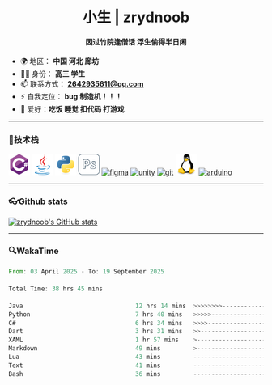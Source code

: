 <h1 align="center">小生 | zrydnoob</h1>
<h4 align="center">因过竹院逢僧话 浮生偷得半日闲</h3>

- 🌍 地区： **中国 河北 廊坊**
- 👨‍🎓 身份： **高三 学生**
- 📫 联系方式： **2642935611@qq.com**
- ⚡ 自我定位： **bug 制造机！！！**
- 🎉 爱好：**吃饭 睡觉 扣代码 打游戏**

---

### 🚀技术栈
<p><a target="_blank" href="https://raw.githubusercontent.com/devicons/devicon/master/icons/csharp/csharp-original.svg" style="display: inline-block;"><img src="https://raw.githubusercontent.com/devicons/devicon/master/icons/csharp/csharp-original.svg" alt="csharp" width="42" height="42" /></a>
<a target="_blank" href="https://raw.githubusercontent.com/devicons/devicon/master/icons/java/java-original.svg" style="display: inline-block;"><img src="https://raw.githubusercontent.com/devicons/devicon/master/icons/java/java-original.svg" alt="java" width="42" height="42" /></a>
<a target="_blank" href="https://raw.githubusercontent.com/devicons/devicon/master/icons/python/python-original.svg" style="display: inline-block;"><img src="https://raw.githubusercontent.com/devicons/devicon/master/icons/python/python-original.svg" alt="python" width="42" height="42" /></a>
<a target="_blank" href="https://raw.githubusercontent.com/devicons/devicon/master/icons/photoshop/photoshop-line.svg" style="display: inline-block;"><img src="https://raw.githubusercontent.com/devicons/devicon/master/icons/photoshop/photoshop-line.svg" alt="photoshop" width="42" height="42" /></a>
<a target="_blank" href="https://www.vectorlogo.zone/logos/figma/figma-icon.svg" style="display: inline-block;"><img src="https://www.vectorlogo.zone/logos/figma/figma-icon.svg" alt="figma" width="42" height="42" /></a>
<a target="_blank" href="https://www.vectorlogo.zone/logos/unity3d/unity3d-icon.svg" style="display: inline-block;"><img src="https://www.vectorlogo.zone/logos/unity3d/unity3d-icon.svg" alt="unity" width="42" height="42" /></a>
<a target="_blank" href="https://www.vectorlogo.zone/logos/git-scm/git-scm-icon.svg" style="display: inline-block;"><img src="https://www.vectorlogo.zone/logos/git-scm/git-scm-icon.svg" alt="git" width="42" height="42" /></a>
<a target="_blank" href="https://raw.githubusercontent.com/devicons/devicon/master/icons/linux/linux-original.svg" style="display: inline-block;"><img src="https://raw.githubusercontent.com/devicons/devicon/master/icons/linux/linux-original.svg" alt="linux" width="42" height="42" /></a>
<a target="_blank" href="https://cdn.worldvectorlogo.com/logos/arduino-1.svg" style="display: inline-block;"><img src="https://cdn.worldvectorlogo.com/logos/arduino-1.svg" alt="arduino" width="42" height="42" /></a></p>

---

### 👓Github stats
[![zrydnoob's GitHub stats](https://github-readme-stats.vercel.app/api?username=zrydnoob&show_icons=true&theme=dark)](https://github.com/anuraghazra/github-readme-stats)

---

### 🔍WakaTime

<!--START_SECTION:waka-->

```rust
From: 03 April 2025 - To: 19 September 2025

Total Time: 38 hrs 45 mins

Java                               12 hrs 14 mins  >>>>>>>>-----------------   31.45 %
Python                             7 hrs 40 mins   >>>>>--------------------   19.71 %
C#                                 6 hrs 34 mins   >>>>---------------------   16.86 %
Dart                               3 hrs 31 mins   >>-----------------------   09.04 %
XAML                               1 hr 57 mins    >------------------------   05.03 %
Markdown                           49 mins         >------------------------   02.11 %
Lua                                43 mins         -------------------------   01.88 %
Text                               41 mins         -------------------------   01.76 %
Bash                               36 mins         -------------------------   01.56 %
```

<!--END_SECTION:waka-->
